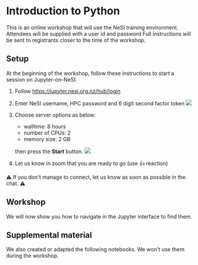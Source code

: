 # Introduction to Python

This is an online workshop that will use the NeSI training environment.
Attendees will be supplied with a user id <training1234> and password <xyz1234> 
Full instructions will be sent to registrants closer to the time of the workshop.


## Setup

At the beginning of the workshop, follow these instructions to start a session on Jupyter-on-NeSI:

1. Follow https://jupyter.nesi.org.nz/hub/login

2. Enter NeSI username, HPC password and 6 digit second factor token
   ![](images/jupyter_login.png)

3. Choose server options as below:

   - walltime: 8 hours
   - number of CPUs: 2
   - memory size: 2 GB
   
   then press the **Start** button.
   ![](images/server_options.png)

4. Let us know in zoom that you are ready to go (use 👍 reaction)

⚠️ If you don't manage to connect, let us know as soon as possible in the chat. ⚠️


## Workshop

We will now show you how to navigate in the Jupyter interface to find them.


## Supplemental material

We also created or adapted the following notebooks.
We won't use them during the workshop.

